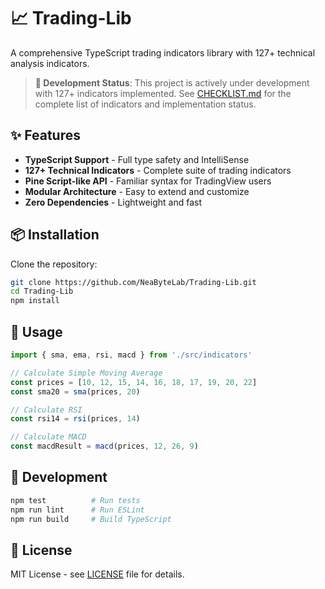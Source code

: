 # 📈 Trading-Lib

A comprehensive TypeScript trading indicators library with 127+ technical analysis indicators.

> **🚧 Development Status**: This project is actively under development with 127+ indicators implemented. See [CHECKLIST.md](./CHECKLIST.md) for the complete list of indicators and implementation status.

## ✨ Features

- **TypeScript Support** - Full type safety and IntelliSense
- **127+ Technical Indicators** - Complete suite of trading indicators
- **Pine Script-like API** - Familiar syntax for TradingView users
- **Modular Architecture** - Easy to extend and customize
- **Zero Dependencies** - Lightweight and fast

## 📦 Installation

Clone the repository:
```bash
git clone https://github.com/NeaByteLab/Trading-Lib.git
cd Trading-Lib
npm install
```

## 🚀 Usage

```typescript
import { sma, ema, rsi, macd } from './src/indicators'

// Calculate Simple Moving Average
const prices = [10, 12, 15, 14, 16, 18, 17, 19, 20, 22]
const sma20 = sma(prices, 20)

// Calculate RSI
const rsi14 = rsi(prices, 14)

// Calculate MACD
const macdResult = macd(prices, 12, 26, 9)
```

## 🔧 Development

```bash
npm test          # Run tests
npm run lint      # Run ESLint
npm run build     # Build TypeScript
```

## 📄 License

MIT License - see [LICENSE](LICENSE) file for details. 